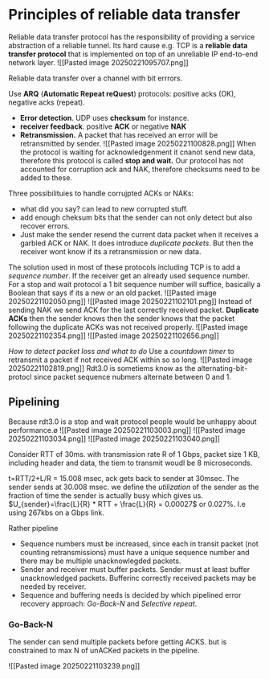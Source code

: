 ```table-of-contents
```
# Principles of reliable data transfer
Reliable data transfer protocol has the responsibility of providing a service abstraction of a reliable tunnel. Its hard cause e.g. TCP is a **reliable data transfer protocol** that is implemented on top of an unreliable IP end-to-end network layer.
![[Pasted image 20250221095707.png]]

Reliable data transfer over a channel with bit errrors.

Use **ARQ** (**Automatic Repeat reQuest**) protocols: positive acks (OK), negative acks (repeat).
- **Error detection**. UDP uses **checksum** for instance. 
- **receiver feedback**. positive **ACK** or  negative **NAK**
- **Retransmission.** A packet that has received an error will be retransmitted by sender.
![[Pasted image 20250221100828.png]]
When the protocol is waiting for acknowledgenment it cnanot send new data, therefore this protocol is called **stop and wait.** 
Our protocol has not accounted for corruption ack and NAK, therefore checksums need to be added to these.

Three possibilituies to handle corrujpted ACKs or NAKs:
- what did you say? can lead to new corrupted stuff. 
- add enough cheksum bits that the sender can not only detect but also recover errors.
- Just make the sender resend the current data packet when it receives a garbled ACK or NAK. It does introduce *duplicate packets*. But then the receiver wont know if its a retransmission or new data. 

The solution used in most of these protocols including TCP is to add a *sequence number*. If the receiver get an already used sequence number. For a  stop and wait protocol a 1 bit sequence number will suffice, basically a Boolean that says if its a new or an old packet. 
![[Pasted image 20250221102050.png]]
![[Pasted image 20250221102101.png]]
Instead of sending NAK we send ACK for the last correctly received packet. **Duplicate ACKs** then the sender knows then the sender knows that the packet following the duplicate ACKs was not received properly. 
![[Pasted image 20250221102354.png]]
![[Pasted image 20250221102656.png]]

*How to detect packet loss and what to do*
Use a *countdown timer* to retransmit a packet if not received ACK within so so long. 
![[Pasted image 20250221102819.png]]
	Rdt3.0 is sometiems know as the alternating-bit-protocl since packet sequence nubmers alternate between 0 and 1. 
## Pipelining
Because rdt3.0 is a stop and wait protocol people would be unhappy about performance.ø 
![[Pasted image 20250221103003.png]]
![[Pasted image 20250221103034.png]]
![[Pasted image 20250221103040.png]]

Consider RTT of 30ms.  with transmission rate R of 1 Gbps, packet size 1 KB, including header and data, the tiem to transmit woudl be 8 microseconds. 

t=RTT/2+L/R = 15.008 msec, ack gets back to sender at 30msec. The sender sends at 30.008 msec. we define the *utilization* of the sender as the fraction of time the sender is actually busy which gives us. $U_{sender}=\frac{L}{R} * RTT + \frac{L}{R} = 0.00027$ or 0.027%. I.e using 267kbs on a Gbps link. 

Rather pipeline
- Sequence numbers must be increased, since each in transit packet  (not counting retransmissions) must have a unique sequence  number and there may be multiple unacknowlegded packets.
- Sender and receiver must buffer packets. Sender must at least buffer unacknowledged packets. Bufferinc correctly received packets may be needed by receiver. 
- Sequence and buffering needs is decided by which pipelined error recovery approach: *Go-Back-N* and *Selective repeat*.

### Go-Back-N
The sender can send multiple packets before getting ACKS. but is constrained to  max N of unACKed packets in the pipeline. 

![[Pasted image 20250221103239.png]]